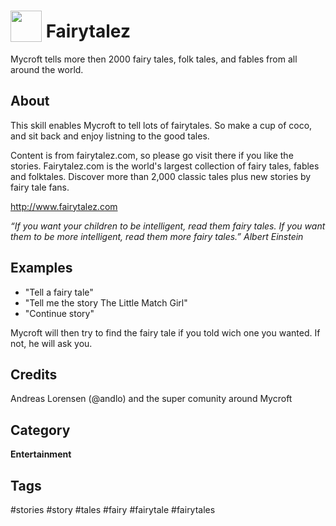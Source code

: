 # <img src='story-512.png' card_color='#40DBB0' width='50' height='50' style='vertical-align:bottom'/> Fairytalez
Mycroft tells more then 2000 fairy tales, folk tales, and fables from all around the world.

## About
This skill enables Mycroft to tell lots of fairytales. So make a cup of coco, and sit back and enjoy listning to the good tales.

Content is from fairytalez.com, so please go visit there if you like the stories.
Fairytalez.com is the world's largest collection of fairy tales, fables and folktales. Discover more than 2,000 classic tales plus new stories by fairy tale fans.

http://www.fairytalez.com


_“If you want your children to be intelligent, read them fairy tales. If you want them to be more
intelligent, read them more fairy tales.”
Albert Einstein_

## Examples
* "Tell a fairy tale"
* "Tell me the story The Little Match Girl"
* "Continue story"

Mycroft will then try to find the fairy tale if you told wich one you wanted. If not, he will ask you.

## Credits
Andreas Lorensen (@andlo) and the super comunity around Mycroft

## Category
**Entertainment**


## Tags
#stories
#story
#tales
#fairy
#fairytale
#fairytales

